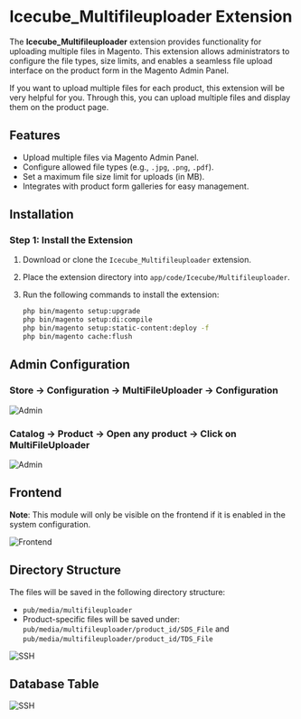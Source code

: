 # Icecube_Multifileuploader Extension

The **Icecube_Multifileuploader** extension provides functionality for uploading multiple files in Magento. This extension allows administrators to configure the file types, size limits, and enables a seamless file upload interface on the product form in the Magento Admin Panel.

If you want to upload multiple files for each product, this extension will be very helpful for you. Through this, you can upload multiple files and display them on the product page.


## Features

- Upload multiple files via Magento Admin Panel.
- Configure allowed file types (e.g., `.jpg`, `.png`, `.pdf`).
- Set a maximum file size limit for uploads (in MB).
- Integrates with product form galleries for easy management.

## Installation

### Step 1: Install the Extension

1. Download or clone the `Icecube_Multifileuploader` extension.
2. Place the extension directory into `app/code/Icecube/Multifileuploader`.
3. Run the following commands to install the extension:

   ```bash
   php bin/magento setup:upgrade
   php bin/magento setup:di:compile
   php bin/magento setup:static-content:deploy -f
   php bin/magento cache:flush


## Admin Configuration

### Store -> Configuration -> MultiFileUploader -> Configuration

![Admin](Images/MultiuploaderAdmin.png)

### Catalog -> Product -> Open any product -> Click on MultiFileUploader

![Admin](Images/MultiuploaderProdcutFormAdmin.png)


## Frontend

**Note**: This module will only be visible on the frontend if it is enabled in the system configuration.

![Frontend](Images/MultiuploaderFrontend.png)


## Directory Structure

The files will be saved in the following directory structure:

- `pub/media/multifileuploader`
- Product-specific files will be saved under: `pub/media/multifileuploader/product_id/SDS_File` and `pub/media/multifileuploader/product_id/TDS_File`

![SSH](Images/MultiuploaderSSH.png)



## Database Table 
![SSH](Images/MultiuploaderDatbase.png)



